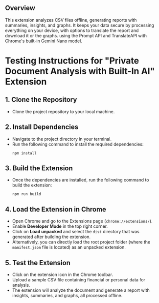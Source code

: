 ## Overview

This extension analyzes CSV files offline, generating reports with summaries, insights, and graphs. It keeps your data secure by processing everything on your device, with options to translate the report and download it or the graphs.  using the Prompt API and TranslateAPI with Chrome's built-in Gemini Nano model.

# Testing Instructions for "Private Document Analysis with Built-In AI" Extension

## 1. Clone the Repository
- Clone the project repository to your local machine.

## 2. Install Dependencies
- Navigate to the project directory in your terminal.
- Run the following command to install the required dependencies:  
  ```
  npm install
  ```

## 3. Build the Extension
- Once the dependencies are installed, run the following command to build the extension:  
  ```
  npm run build
  ```

## 4. Load the Extension in Chrome
- Open Chrome and go to the Extensions page (`chrome://extensions/`).
- Enable **Developer Mode** in the top right corner.
- Click on **Load unpacked** and select the `dist` directory that was generated after building the extension.
- Alternatively, you can directly load the root project folder (where the `manifest.json` file is located) as an unpacked extension.

## 5. Test the Extension
- Click on the extension icon in the Chrome toolbar.
- Upload a sample CSV file containing financial or personal data for analysis.
- The extension will analyze the document and generate a report with insights, summaries, and graphs, all processed offline.
